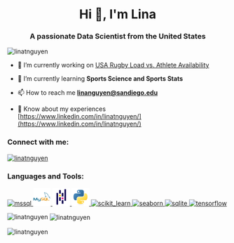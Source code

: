 <h1 align="center">Hi 👋, I'm Lina</h1>
<h3 align="center">A passionate Data Scientist from the United States</h3>

<p align="left"> <img src="https://komarev.com/ghpvc/?username=linatnguyen&label=Profile%20views&color=0e75b6&style=flat" alt="linatnguyen" /> </p>

- 🔭 I’m currently working on [USA Rugby Load vs. Athlete Availability](https://github.com/linatnguyen/USA-Rugby-Load-vs.-Athlete-Availability)

- 🌱 I’m currently learning **Sports Science and Sports Stats**

- 📫 How to reach me **linanguyen@sandiego.edu**

- 📄 Know about my experiences [https://www.linkedin.com/in/linatnguyen/](https://www.linkedin.com/in/linatnguyen/)

<h3 align="left">Connect with me:</h3>
<p align="left">
<a href="https://linkedin.com/in/linatnguyen" target="blank"><img align="center" src="https://raw.githubusercontent.com/rahuldkjain/github-profile-readme-generator/master/src/images/icons/Social/linked-in-alt.svg" alt="linatnguyen" height="30" width="40" /></a>
</p>

<h3 align="left">Languages and Tools:</h3>
<p align="left"> <a href="https://www.microsoft.com/en-us/sql-server" target="_blank" rel="noreferrer"> <img src="https://www.svgrepo.com/show/303229/microsoft-sql-server-logo.svg" alt="mssql" width="40" height="40"/> </a> <a href="https://www.mysql.com/" target="_blank" rel="noreferrer"> <img src="https://raw.githubusercontent.com/devicons/devicon/master/icons/mysql/mysql-original-wordmark.svg" alt="mysql" width="40" height="40"/> </a> <a href="https://pandas.pydata.org/" target="_blank" rel="noreferrer"> <img src="https://raw.githubusercontent.com/devicons/devicon/2ae2a900d2f041da66e950e4d48052658d850630/icons/pandas/pandas-original.svg" alt="pandas" width="40" height="40"/> </a> <a href="https://www.python.org" target="_blank" rel="noreferrer"> <img src="https://raw.githubusercontent.com/devicons/devicon/master/icons/python/python-original.svg" alt="python" width="40" height="40"/> </a> <a href="https://scikit-learn.org/" target="_blank" rel="noreferrer"> <img src="https://upload.wikimedia.org/wikipedia/commons/0/05/Scikit_learn_logo_small.svg" alt="scikit_learn" width="40" height="40"/> </a> <a href="https://seaborn.pydata.org/" target="_blank" rel="noreferrer"> <img src="https://seaborn.pydata.org/_images/logo-mark-lightbg.svg" alt="seaborn" width="40" height="40"/> </a> <a href="https://www.sqlite.org/" target="_blank" rel="noreferrer"> <img src="https://www.vectorlogo.zone/logos/sqlite/sqlite-icon.svg" alt="sqlite" width="40" height="40"/> </a> <a href="https://www.tensorflow.org" target="_blank" rel="noreferrer"> <img src="https://www.vectorlogo.zone/logos/tensorflow/tensorflow-icon.svg" alt="tensorflow" width="40" height="40"/> </a> </p>

<p><img align="left" src="https://github-readme-stats.vercel.app/api/top-langs?username=linatnguyen&show_icons=true&locale=en&layout=compact" alt="linatnguyen" /></p>

<p>&nbsp;<img align="center" src="https://github-readme-stats.vercel.app/api?username=linatnguyen&show_icons=true&locale=en" alt="linatnguyen" /></p>

<p><img align="center" src="https://github-readme-streak-stats.herokuapp.com/?user=linatnguyen&" alt="linatnguyen" /></p>

